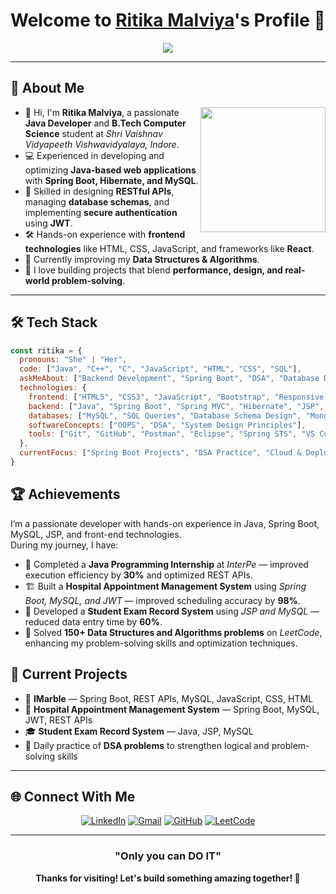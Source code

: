 # Welcome to [Ritika Malviya](https://github.com/Ritikaa-12)'s Profile 👋

<div align="center">
  <img src="https://readme-typing-svg.herokuapp.com?&font=IBM+Plex+Sans&color=36BCF7&size=25&duration=3000&lines=Welcome+to+my+GitHub+profile!;I’m+Ritika+-+a+Java+Developer;Always+Learning+Something+New!" />
</div>


---

## 🚀 About Me

<img align="right" src="https://camo.githubusercontent.com/3f99f3a94add3763271f7a2985fca0e6ffe27530407d3e00182298bec6fc2a1f/68747470733a2f2f696d616765732d63646e2e65786368616e67652e6172742f71736871677230636a716d723570684431744b2d33676e6f6859576d66635877783656576e6b32376f33383f6578743d666173746c79266f7074696d697a653d6d656469756d276a706720" width="200">

- 👋 Hi, I'm **Ritika Malviya**, a passionate **Java Developer** and **B.Tech Computer Science** student at *Shri Vaishnav Vidyapeeth Vishwavidyalaya, Indore*.
- 💻 Experienced in developing and optimizing **Java-based web applications** with **Spring Boot, Hibernate, and MySQL**.
- 🧩 Skilled in designing **RESTful APIs**, managing **database schemas**, and implementing **secure authentication** using **JWT**.
- 🛠️ Hands-on experience with **frontend technologies** like HTML, CSS, JavaScript, and frameworks like **React**.
- 🌱 Currently improving my **Data Structures & Algorithms**.
- 🎯 I love building projects that blend **performance, design, and real-world problem-solving**.

---

## 🛠️ Tech Stack

```javascript
const ritika = {
  pronouns: "She" | "Her",
  code: ["Java", "C++", "C", "JavaScript", "HTML", "CSS", "SQL"],
  askMeAbout: ["Backend Development", "Spring Boot", "DSA", "Database Design", "Frontend Development"],
  technologies: {
    frontend: ["HTML5", "CSS3", "JavaScript", "Bootstrap", "Responsive Web Design"],
    backend: ["Java", "Spring Boot", "Spring MVC", "Hibernate", "JSP", "Servlets"],
    databases: ["MySQL", "SQL Queries", "Database Schema Design", "MongoDB"],
    softwareConcepts: ["OOPS", "DSA", "System Design Principles"],
    tools: ["Git", "GitHub", "Postman", "Eclipse", "Spring STS", "VS Code", "MySQL Workbench", "Canva", "Figma"]
  },
  currentFocus: ["Spring Boot Projects", "DSA Practice", "Cloud & Deployment", "React Basics"]
}
```

## 🏆 Achievements

I’m a passionate developer with hands-on experience in Java, Spring Boot, MySQL, JSP, and front-end technologies.  
During my journey, I have:  

- 💼 Completed a **Java Programming Internship** at *InterPe* — improved execution efficiency by **30%** and optimized REST APIs.  
- 🏗️ Built a **Hospital Appointment Management System** using *Spring Boot, MySQL, and JWT* — improved scheduling accuracy by **98%**.  
- 🧩 Developed a **Student Exam Record System** using *JSP and MySQL* — reduced data entry time by **60%**.  
- 🧠 Solved **150+ Data Structures and Algorithms problems** on *LeetCode*, enhancing my problem-solving skills and optimization techniques.



## 🎯 Current Projects

- 🧩 **IMarble** — Spring Boot, REST APIs, MySQL, JavaScript, CSS, HTML  
- 🏥 **Hospital Appointment Management System** — Spring Boot, MySQL, JWT, REST APIs  
- 🎓 **Student Exam Record System** — Java, JSP, MySQL  
- 🧠 Daily practice of **DSA problems** to strengthen logical and problem-solving skills  

---

## 🌐 Connect With Me

<div align="center">

[![LinkedIn](https://img.shields.io/badge/LinkedIn-0077B5?style=for-the-badge&logo=linkedin&logoColor=white)](https://www.linkedin.com/in/ritika-malviya/) 
[![Gmail](https://img.shields.io/badge/Gmail-D14836?style=for-the-badge&logo=gmail&logoColor=white)](mailto:malviyaritika41@gmail.com) 
[![GitHub](https://img.shields.io/badge/GitHub-181717?style=for-the-badge&logo=github&logoColor=white)](https://github.com/Ritikaa-12) 
[![LeetCode](https://img.shields.io/badge/LeetCode-FFA116?style=for-the-badge&logo=leetcode&logoColor=black)](https://leetcode.com/u/__ritika__/)

</div>


---

<div align="center">
  
### "Only you can DO IT"  

**Thanks for visiting! Let's build something amazing together! 🚀**
</div>


